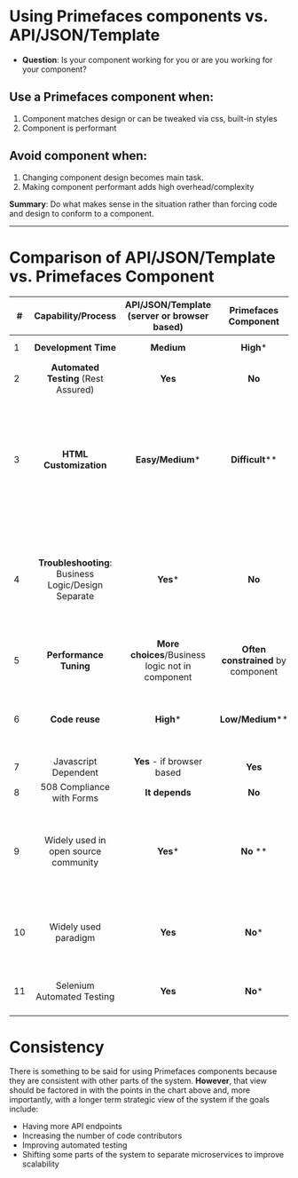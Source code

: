 
# Using Primefaces components vs. API/JSON/Template

  - **Question**: Is your component working for you or are you working for your component?

## Use a Primefaces component when:

1. Component matches design or can be tweaked via css, built-in styles
1. Component is performant

## Avoid component when:

1. Changing component design becomes main task.
1. Making component performant adds high overhead/complexity


**Summary**: Do what makes sense in the situation rather than forcing code and design to conform to a component.

---

# Comparison of API/JSON/Template vs. Primefaces Component

|#|Capability/Process|API/JSON/Template (server or browser based)|Primefaces Component|Note|
---|:---:|:---:|:---:|---
|1|**Development Time**|**Medium**|**High**\*|\*When component doesn't fit task.|
|2|**Automated Testing** (Rest Assured)|**Yes**|**No**|
|3|**HTML Customization**|**Easy/Medium**\*|**Difficult**\*\*|\*Many tools available or raw HTML (Java templating, jquery, datatables, angular, react, etc, etc)  \*\*Design limited to Primeface components. (ref: dataset page file listing)|
|4|**Troubleshooting**: Business Logic/Design Separate|**Yes**\*|**No**|\*Easier to identify issues, especially with automated testing of business logic.  Right away "50% easier" -- easily determine whether issue is in business logic or template|
|5|**Performance Tuning**|**More choices**/Business logic not in component|**Often constrained** by component||
|6|**Code reuse**|**High**\*|**Low/Medium**\*\*|\*API endpoints/templates can be re-used. \*\*Components tightly tied to Business Logic|
|7|Javascript Dependent|**Yes** - if browser based|**Yes**|
|8|508 Compliance with Forms|**It depends**|**No**|
|9|Widely used in open source community|**Yes**\*|**No** \*\*|\*More community -> Great pool of potential contributors, stackoverflow, etc) \*\*In 2016 we were believed to be only open source project|
|10|Widely used paradigm|**Yes**|**No**\*|\*Industry shift to microservices, other frameworks, Oracle pulling resources, fewer programmers in their 20s, etc.|
|11|Selenium Automated Testing|**Yes**|**No**\*|\*Requires significant programming (time prohibitive)|



# Consistency

There is something to be said for using Primefaces components because they are consistent with other parts of the system.  __However__, that view should be factored in with the points in the chart above and, more importantly, with a longer term strategic view of the system if the goals include:
  - Having more API endpoints
  - Increasing the number of code contributors
  - Improving automated testing
  - Shifting some parts of the system to separate microservices to improve scalability
